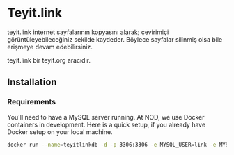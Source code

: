 # Teyit.link


teyit.link internet sayfalarının kopyasını alarak; çevirimiçi görüntüleyebileceğiniz sekilde kaydeder. 
Böylece sayfalar silinmiş olsa bile erişmeye devam edebilirsiniz.

teyit.link bir teyit.org aracıdır.

## Installation

### Requirements

You'll need to have a MySQL server running. At NOD, we use Docker containers in development. 
Here is a quick setup, if you already have Docker setup on your local machine.

```bash
docker run --name=teyitlinkdb -d -p 3306:3306 -e MYSQL_USER=link -e MYSQL_PASSWORD=root -e MYSQL_DATABASE=teyitlink mysql/mysql-server:5.7
```

